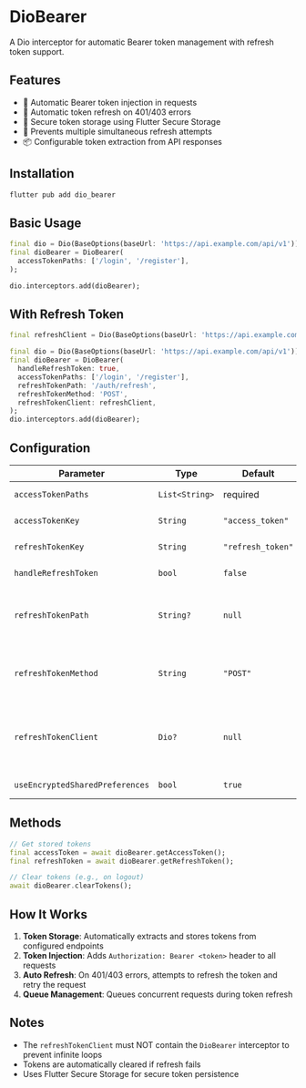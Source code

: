 # DioBearer

A Dio interceptor for automatic Bearer token management with refresh token support.

## Features

- 🔐 Automatic Bearer token injection in requests
- 🔄 Automatic token refresh on 401/403 errors
- 💾 Secure token storage using Flutter Secure Storage
- 🔁 Prevents multiple simultaneous refresh attempts
- 📦 Configurable token extraction from API responses

## Installation

```bash
flutter pub add dio_bearer
```

## Basic Usage

```dart
final dio = Dio(BaseOptions(baseUrl: 'https://api.example.com/api/v1'));
final dioBearer = DioBearer(
  accessTokenPaths: ['/login', '/register'],
);

dio.interceptors.add(dioBearer);
```

## With Refresh Token

```dart
final refreshClient = Dio(BaseOptions(baseUrl: 'https://api.example.com/api/v1'));

final dio = Dio(BaseOptions(baseUrl: 'https://api.example.com/api/v1'));
final dioBearer = DioBearer(
  handleRefreshToken: true,
  accessTokenPaths: ['/login', '/register'],
  refreshTokenPath: '/auth/refresh',
  refreshTokenMethod: 'POST',
  refreshTokenClient: refreshClient,
);
dio.interceptors.add(dioBearer);
```

## Configuration

| Parameter | Type | Default | Description |
|-----------|------|---------|-------------|
| `accessTokenPaths` | `List<String>` | required | API paths that return tokens |
| `accessTokenKey` | `String` | `"access_token"` | Key for access token in response |
| `refreshTokenKey` | `String` | `"refresh_token"` | Key for refresh token in response |
| `handleRefreshToken` | `bool` | `false` | Enable automatic token refresh |
| `refreshTokenPath` | `String?` | `null` | Endpoint for token refresh and must be provided if `handleRefreshToken` is `true` |
| `refreshTokenMethod` | `String` | `"POST"` | HTTP method for refresh and must be provided if `handleRefreshToken` is `true` |
| `refreshTokenClient` | `Dio?` | `null` | Separate Dio client for refresh requests and must be provided if `handleRefreshToken` is `true` |
| `useEncryptedSharedPreferences` | `bool` | `true` | Use encrypted storage on Android |

## Methods

```dart
// Get stored tokens
final accessToken = await dioBearer.getAccessToken();
final refreshToken = await dioBearer.getRefreshToken();

// Clear tokens (e.g., on logout)
await dioBearer.clearTokens();
```

## How It Works

1. **Token Storage**: Automatically extracts and stores tokens from configured endpoints
2. **Token Injection**: Adds `Authorization: Bearer <token>` header to all requests
3. **Auto Refresh**: On 401/403 errors, attempts to refresh the token and retry the request
4. **Queue Management**: Queues concurrent requests during token refresh

## Notes

- The `refreshTokenClient` must NOT contain the `DioBearer` interceptor to prevent infinite loops
- Tokens are automatically cleared if refresh fails
- Uses Flutter Secure Storage for secure token persistence